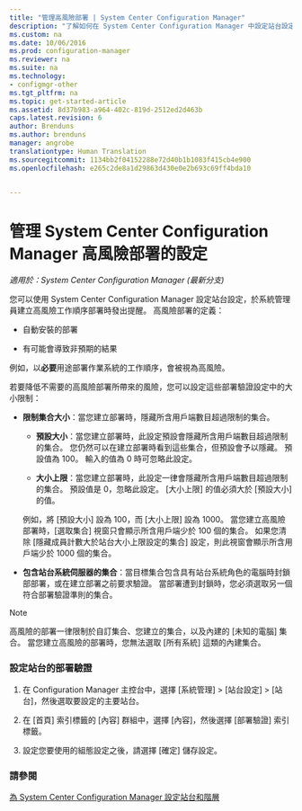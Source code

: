 ```yaml
---
title: "管理高風險部署 | System Center Configuration Manager"
description: "了解如何在 System Center Configuration Manager 中設定站台設定，於系統管理員建立高風險部署時發出警告。"
ms.custom: na
ms.date: 10/06/2016
ms.prod: configuration-manager
ms.reviewer: na
ms.suite: na
ms.technology:
- configmgr-other
ms.tgt_pltfrm: na
ms.topic: get-started-article
ms.assetid: 8d37b983-a964-402c-819d-2512ed2d463b
caps.latest.revision: 6
author: Brenduns
ms.author: brenduns
manager: angrobe
translationtype: Human Translation
ms.sourcegitcommit: 1134bb2f04152288e72d40b1b1083f415cb4e900
ms.openlocfilehash: e265c2de8a1d29863d430e0e2b693c69ff4bda10


---
```

# <a name="settings-to-manage-high-risk-deployments-for-system-center-configuration-manager"></a>管理 System Center Configuration Manager 高風險部署的設定

*適用於：System Center Configuration Manager (最新分支)*


您可以使用 System Center Configuration Manager 設定站台設定，於系統管理員建立高風險工作順序部署時發出提醒。 高風險部署的定義：  

-   自動安裝的部署  

-   有可能會導致非預期的結果  

 例如，以**必要**用途部署作業系統的工作順序，會被視為高風險。  

 若要降低不需要的高風險部署所帶來的風險，您可以設定這些部署驗證設定中的大小限制：  

-   **限制集合大小**：當您建立部署時，隱藏所含用戶端數目超過限制的集合。  

    -   **預設大小**：當您建立部署時，此設定預設會隱藏所含用戶端數目超過限制的集合。 您仍然可以在建立部署時看到這些集合，但預設會予以隱藏。 預設值為 100。 輸入的值為 0 時可忽略此設定。  

    -   **大小上限**：當您建立部署時，此設定一律會隱藏所含用戶端數目超過限制的集合。 預設值是 0，忽略此設定。 [大小上限]  的值必須大於 [預設大小]  的值。  

     例如，將 [預設大小] 設為 100，而 [大小上限] 設為 1000。 當您建立高風險部署時，[選取集合] 視窗只會顯示所含用戶端少於 100 個的集合。 如果您清除 [隱藏成員計數大於站台大小上限設定的集合] 設定，則此視窗會顯示所含用戶端少於 1000 個的集合。  

-   **包含站台系統伺服器的集合**：當目標集合包含具有站台系統角色的電腦時封鎖部部署，或在建立部署之前要求驗證。 當部署遭到封鎖時，您必須選取另一個符合部署驗證準則的集合。  

> [!NOTE]  
>  高風險的部署一律限制於自訂集合、您建立的集合，以及內建的 [未知的電腦]  集合。 當您建立高風險的部署時，您無法選取 [所有系統] 這類的內建集合。  

### <a name="to-configure-deployment-verification-for-a-site"></a>設定站台的部署驗證  

1.  在 Configuration Manager 主控台中，選擇 [系統管理] > [站台設定] > [站台]，然後選取要設定的主要站台。  

2.  在 [首頁] 索引標籤的 [內容] 群組中，選擇 [內容]，然後選擇 [部署驗證] 索引標籤。  

3.  設定您要使用的組態設定之後，請選擇 [確定] 儲存設定。  

### <a name="see-also"></a>請參閱  
 [為 System Center Configuration Manager 設定站台和階層](../../core/servers/deploy/configure/configure-sites-and-hierarchies.md)



<!--HONumber=Nov16_HO1-->


